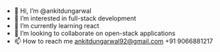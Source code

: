 - 👋 Hi, I’m @ankitdungarwal
- 👀 I’m interested in full-stack development
- 🌱 I’m currently learning react
- 💞️ I’m looking to collaborate on open-stack applications
- 📫 How to reach me ankitdungarwal92@gmail.com +91 9066881217

<!---
ankitdungarwal/ankitdungarwal is a ✨ special ✨ repository because its `README.md` (this file) appears on your GitHub profile.
You can click the Preview link to take a look at your changes.
--->
